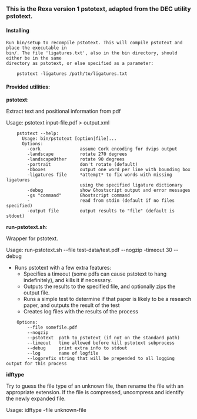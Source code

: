 ### This is the Rexa version 1 pstotext, adapted from the DEC utility pstotext.

#### Installing

    Run bin/setup to recompile pstotext. This will compile pstotext and place the executable in
    bin/. The file 'ligatures.txt', also in the bin directory, should either be in the same
    directory as pstotext, or else specified as a parameter:

        pstotext -ligatures /path/to/ligatures.txt

#### Provided utilities:

  **pstotext**:

  Extract text and positional information from pdf

  Usage: pstotext input-file.pdf > output.xml

```
    pstotext --help:
      Usage: bin/pstotext [option|file]...
      Options:
        -cork               assume Cork encoding for dvips output
        -landscape          rotate 270 degrees
        -landscapeOther     rotate 90 degrees
        -portrait           don't rotate (default)
        -bboxes             output one word per line with bounding box
        -ligatures file     *attempt* to fix words with missing ligatures
                            using the specified ligature dictionary
        -debug              show Ghostscript output and error messages
        -gs "command"       Ghostscript command
        -                   read from stdin (default if no files specified)
        -output file        output results to "file" (default is stdout)
```


  **run-pstotext.sh**:

  Wrapper for pstotext.

  Usage: run-pstotext.sh --file test-data/test.pdf --nogzip -timeout 30 --debug

  * Runs pstotext with a few extra features:
    * Specifies a timeout (some pdfs can cause pstotext to hang indefinitely),
      and kills it if necessary.
    * Outputs the results to the specified file, and optionally zips the output file.
    * Runs a simple test to determine if that paper is likely to be a research
      paper, and outputs the result of the test
    * Creates log files with the results of the process

```
    Options:
        --file somefile.pdf
        --nogzip
        --pstotext  path to pstotext (if not on the standard path)
        --timeout   time allowed before kill pstotext subprocess
        --debug     print extra info to stdout
        --log       name of logfile
        --logprefix string that will be prepended to all logging output for this process
```

  **idftype**

   Try to guess the file type of an unknown file, then rename the file with an
   appropriate extension. If the file is compressed, uncompress and identify
   the newly expanded file.

   Usage: idftype -file unknown-file


